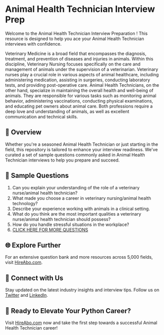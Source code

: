 # Animal Health Technician Interview Prep

Welcome to the Animal Health Technician Interview Preparation ! This resource is designed to help you ace your Animal Health Technician interviews with confidence.

Veterinary Medicine is a broad field that encompasses the diagnosis, treatment, and prevention of diseases and injuries in animals. Within this discipline, Veterinary Nursing focuses specifically on the care and management of animals under the supervision of a veterinarian. Veterinary nurses play a crucial role in various aspects of animal healthcare, including administering medication, assisting in surgeries, conducting laboratory tests, and providing post-operative care. Animal Health Technicians, on the other hand, specialize in maintaining the overall health and well-being of animals. They are responsible for various tasks such as monitoring animal behavior, administering vaccinations, conducting physical examinations, and educating pet owners about animal care. Both professions require a deep love and understanding of animals, as well as excellent communication and technical skills.

## 🚀 Overview

Whether you're a seasoned Animal Health Technician or just starting in the field, this repository is tailored to enhance your interview readiness. We've curated a set of sample questions commonly asked in Animal Health Technician interviews to help you prepare and succeed.

## 📝 Sample Questions

1. Can you explain your understanding of the role of a veterinary nurse/animal health technician?
2. What made you choose a career in veterinary nursing/animal health technology?
3. Describe your experience working with animals in a clinical setting.
4. What do you think are the most important qualities a veterinary nurse/animal health technician should possess?
5. How do you handle stressful situations in the workplace?
6. [CLICK HERE FOR MORE QUESTIONS](https://hireabo.com/job/24_1_21/Animal%20Health%20Technician)

## 🌐 Explore Further

For an extensive question bank and more resources across 5,000 fields, visit [HireAbo.com](https://www.hireabo.com).

## 📱 Connect with Us

Stay updated on the latest industry insights and interview tips. Follow us on [Twitter](https://twitter.com/hireabo) and [LinkedIn](https://www.linkedin.com/in/hire-abo-3609972a8/).

## 🚀 Ready to Elevate Your Python Career?

Visit [HireAbo.com](https://www.hireabo.com) now and take the first step towards a successful Animal Health Technician career!